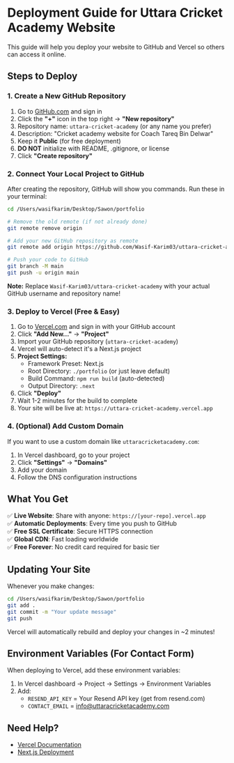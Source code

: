 # Deployment Guide for Uttara Cricket Academy Website

This guide will help you deploy your website to GitHub and Vercel so others can access it online.

## Steps to Deploy

### 1. Create a New GitHub Repository

1. Go to [GitHub.com](https://github.com) and sign in
2. Click the **"+"** icon in the top right → **"New repository"**
3. Repository name: `uttara-cricket-academy` (or any name you prefer)
4. Description: "Cricket academy website for Coach Tareq Bin Delwar"
5. Keep it **Public** (for free deployment)
6. **DO NOT** initialize with README, .gitignore, or license
7. Click **"Create repository"**

### 2. Connect Your Local Project to GitHub

After creating the repository, GitHub will show you commands. Run these in your terminal:

```bash
cd /Users/wasifkarim/Desktop/Sawon/portfolio

# Remove the old remote (if not already done)
git remote remove origin

# Add your new GitHub repository as remote
git remote add origin https://github.com/Wasif-Karim03/uttara-cricket-academy.git

# Push your code to GitHub
git branch -M main
git push -u origin main
```

**Note:** Replace `Wasif-Karim03/uttara-cricket-academy` with your actual GitHub username and repository name!

### 3. Deploy to Vercel (Free & Easy)

1. Go to [Vercel.com](https://vercel.com) and sign in with your GitHub account
2. Click **"Add New..."** → **"Project"**
3. Import your GitHub repository (`uttara-cricket-academy`)
4. Vercel will auto-detect it's a Next.js project
5. **Project Settings:**
   - Framework Preset: Next.js
   - Root Directory: `./portfolio` (or just leave default)
   - Build Command: `npm run build` (auto-detected)
   - Output Directory: `.next`
6. Click **"Deploy"**
7. Wait 1-2 minutes for the build to complete
8. Your site will be live at: `https://uttara-cricket-academy.vercel.app`

### 4. (Optional) Add Custom Domain

If you want to use a custom domain like `uttaracricketacademy.com`:

1. In Vercel dashboard, go to your project
2. Click **"Settings"** → **"Domains"**
3. Add your domain
4. Follow the DNS configuration instructions

## What You Get

✅ **Live Website**: Share with anyone: `https://[your-repo].vercel.app`  
✅ **Automatic Deployments**: Every time you push to GitHub  
✅ **Free SSL Certificate**: Secure HTTPS connection  
✅ **Global CDN**: Fast loading worldwide  
✅ **Free Forever**: No credit card required for basic tier  

## Updating Your Site

Whenever you make changes:

```bash
cd /Users/wasifkarim/Desktop/Sawon/portfolio
git add .
git commit -m "Your update message"
git push
```

Vercel will automatically rebuild and deploy your changes in ~2 minutes!

## Environment Variables (For Contact Form)

When deploying to Vercel, add these environment variables:

1. In Vercel dashboard → Project → Settings → Environment Variables
2. Add:
   - `RESEND_API_KEY` = Your Resend API key (get from resend.com)
   - `CONTACT_EMAIL` = info@uttaracricketacademy.com

## Need Help?

- [Vercel Documentation](https://vercel.com/docs)
- [Next.js Deployment](https://nextjs.org/docs/deployment)

